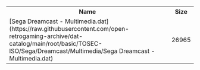 <table>
<tr><th>Name</th><th>Size</th></tr>
<tr><td>[Sega Dreamcast - Multimedia.dat](https://raw.githubusercontent.com/open-retrogaming-archive/dat-catalog/main/root/basic/TOSEC-ISO/Sega/Dreamcast/Multimedia/Sega Dreamcast - Multimedia.dat)</td><td>26965</td></tr>
</table>
